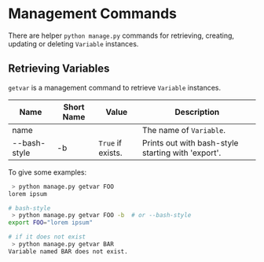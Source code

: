 # Management Commands

There are helper `python manage.py` commands for retrieving, creating, updating
or deleting `Variable` instances.

## Retrieving Variables

`getvar` is a management command to retrieve `Variable` instances.

| Name | Short Name | Value | Description |
|------|------------|-------|-------------|
| name | | | The name of `Variable`. |
| --bash-style | -b | `True` if exists. | Prints out with bash-style starting with 'export'. |

To give some examples:

```bash
 > python manage.py getvar FOO
lorem ipsum

# bash-style
 > python manage.py getvar FOO -b  # or --bash-style
export FOO="lorem ipsum"

# if it does not exist
 > python manage.py getvar BAR
Variable named BAR does not exist.
```
